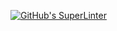 [![GitHub's SuperLinter](https://github.com/ICS20-Programming-Ioana-M/Unit2-02-HTML-AreaPerRectangle/workflows/GitHub's%20Super%20Linter/badge.svg)](https://github.com/ICS20-Programming-Ioana-M/Unit2-02-HTML-AreaPerRectangle/actions)